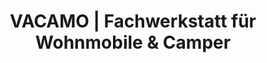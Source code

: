 ---
title: "VACAMO | Fachwerkstatt für Wohnmobile & Camper"
url: /innerschwand-am-mondsee/vacamo-fachwerkstatt-fuer-wohnmobile-und-camper/
shop: Autowerkstatt
---
